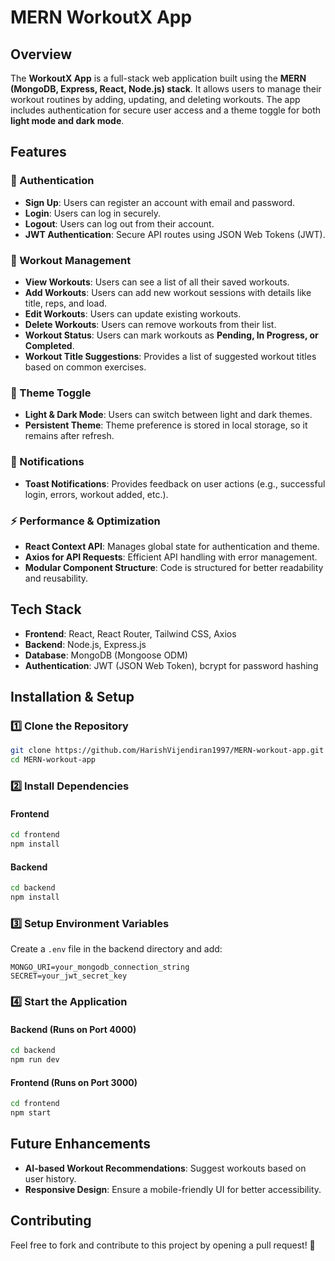 # MERN WorkoutX App

## Overview
The **WorkoutX App** is a full-stack web application built using the **MERN (MongoDB, Express, React, Node.js) stack**. It allows users to manage their workout routines by adding, updating, and deleting workouts. The app includes authentication for secure user access and a theme toggle for both **light mode and dark mode**.

## Features

### 🔐 Authentication
- **Sign Up**: Users can register an account with email and password.
- **Login**: Users can log in securely.
- **Logout**: Users can log out from their account.
- **JWT Authentication**: Secure API routes using JSON Web Tokens (JWT).

### 💪 Workout Management
- **View Workouts**: Users can see a list of all their saved workouts.
- **Add Workouts**: Users can add new workout sessions with details like title, reps, and load.
- **Edit Workouts**: Users can update existing workouts.
- **Delete Workouts**: Users can remove workouts from their list.
- **Workout Status**: Users can mark workouts as **Pending, In Progress, or Completed**.
- **Workout Title Suggestions**: Provides a list of suggested workout titles based on common exercises.

### 🎨 Theme Toggle
- **Light & Dark Mode**: Users can switch between light and dark themes.
- **Persistent Theme**: Theme preference is stored in local storage, so it remains after refresh.

### 🔔 Notifications
- **Toast Notifications**: Provides feedback on user actions (e.g., successful login, errors, workout added, etc.).

### ⚡ Performance & Optimization
- **React Context API**: Manages global state for authentication and theme.
- **Axios for API Requests**: Efficient API handling with error management.
- **Modular Component Structure**: Code is structured for better readability and reusability.

## Tech Stack
- **Frontend**: React, React Router, Tailwind CSS, Axios
- **Backend**: Node.js, Express.js
- **Database**: MongoDB (Mongoose ODM)
- **Authentication**: JWT (JSON Web Token), bcrypt for password hashing

## Installation & Setup

### 1️⃣ Clone the Repository
```sh
git clone https://github.com/HarishVijendiran1997/MERN-workout-app.git
cd MERN-workout-app
```

### 2️⃣ Install Dependencies
#### Frontend
```sh
cd frontend
npm install
```

#### Backend
```sh
cd backend
npm install
```

### 3️⃣ Setup Environment Variables
Create a `.env` file in the backend directory and add:
```
MONGO_URI=your_mongodb_connection_string
SECRET=your_jwt_secret_key
```

### 4️⃣ Start the Application
#### Backend (Runs on Port 4000)
```sh
cd backend
npm run dev
```

#### Frontend (Runs on Port 3000)
```sh
cd frontend
npm start
```

## Future Enhancements
- **AI-based Workout Recommendations**: Suggest workouts based on user history.
- **Responsive Design**: Ensure a mobile-friendly UI for better accessibility.

## Contributing
Feel free to fork and contribute to this project by opening a pull request! 🚀
